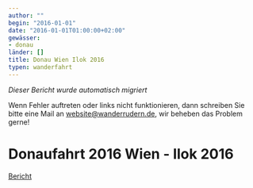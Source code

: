 ```yaml
---
author: ""
begin: "2016-01-01"
date: "2016-01-01T01:00:00+02:00"
gewässer:
- donau
länder: []
title: Donau Wien Ilok 2016
typen: wanderfahrt
---
```



*Dieser Bericht wurde automatisch migriert*

Wenn Fehler auftreten oder links nicht funktionieren, dann schreiben Sie bitte eine Mail an website@wanderrudern.de, wir beheben das Problem gerne!



# Donaufahrt 2016 Wien - Ilok 2016


[Bericht](/berichte/2016/donau_wien_ilok_2016)
